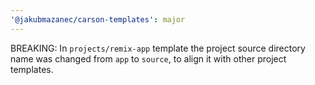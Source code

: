 ```yaml
---
'@jakubmazanec/carson-templates': major
---
```


BREAKING: In `projects/remix-app` template the project source directory name was changed from `app`
to `source`, to align it with other project templates.
